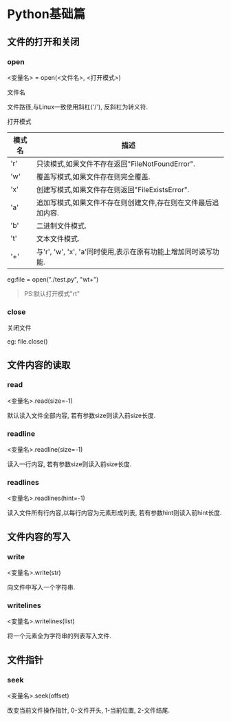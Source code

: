 # Python基础篇

## 文件的打开和关闭

### open

<变量名> = open(<文件名>, <打开模式>)

文件名

文件路径,与Linux一致使用斜杠('/'), 反斜杠为转义符.

打开模式

| 模式名 | 描述                                                         |
| ------ | ------------------------------------------------------------ |
| 'r'    | 只读模式,如果文件不存在返回"FileNotFoundError".              |
| 'w'    | 覆盖写模式,如果文件存在则完全覆盖.                           |
| 'x'    | 创建写模式,如果文件存在则返回"FileExistsError".              |
| 'a'    | 追加写模式,如果文件不存在则创建文件,存在则在文件最后追加内容. |
| 'b'    | 二进制文件模式.                                              |
| 't'    | 文本文件模式.                                                |
| '+'    | 与'r', 'w', 'x', 'a'同时使用,表示在原有功能上增加同时读写功能. |

eg:file = open("./test.py", "wt+")

> PS:默认打开模式"rt"

### close

关闭文件

eg: file.close()

## 文件内容的读取

### read

<变量名>.read(size=-1)

默认读入文件全部内容, 若有参数size则读入前size长度.

### readline

<变量名>.readline(size=-1)

读入一行内容, 若有参数size则读入前size长度.

### readlines

<变量名>.readlines(hint=-1)

读入文件所有行内容,以每行内容为元素形成列表, 若有参数hint则读入前hint长度.

## 文件内容的写入

### write

<变量名>.write(str)

向文件中写入一个字符串.

### writelines

<变量名>.writelines(list)

将一个元素全为字符串的列表写入文件.

## 文件指针

### seek

<变量名>.seek(offset)

改变当前文件操作指针, 0-文件开头, 1-当前位置, 2-文件结尾.


